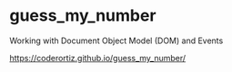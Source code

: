 # guess_my_number
Working with Document Object Model (DOM) and Events

https://coderortiz.github.io/guess_my_number/
